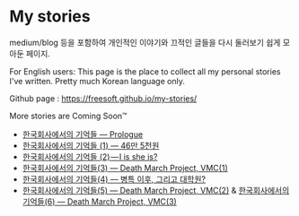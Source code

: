 # My stories

medium/blog 등을 포함하여 개인적인 이야기와 끄적인 글들을 다시 둘러보기 쉽게 모아둔 페이지. 

For English users: This page is the place to collect all my personal stories I've written. Pretty much Korean language only.

Github page : https://freesoft.github.io/my-stories/

More stories are Coming Soon&trade;

* [한국회사에서의 기억들 — Prologue](https://medium.com/@wjung/한국회사에서의-기억들-prologue-fc87fbb214dc)
* [한국회사에서의 기억들 (1) — 46만 5천원](https://medium.com/@wjung/한국회사에서의-기억들-1-21c780d3c5a6)
* [한국회사에서의 기억들 (2) — I is she is?](https://medium.com/@wjung/한국회사에서의-기억들-2-i-is-she-is-d555992c24d1)
* [한국회사에서의 기억들(3) — Death March Project, VMC(1)](https://medium.com/@wjung/한국회사에서의-기억들-3-death-march-project-vmc-1-2de233a245c4)
* [한국회사에서의 기억들(4) — 병특 이후, 그리고 대학원?](https://medium.com/@wjung/한국회사에서의-기억들-4-병특-이후-그리고-대학원-33243f9027a)
* [한국회사에서의 기억들(5) — Death March Project, VMC(2)](https://medium.com/kokr/한국회사에서의-기억들-5-death-march-project-vmc-2-8682361e8e9d)
& [한국회사에서의 기억들(6) — Death March Project, VMC(3)](https://medium.com/kokr/한국회사에서의-기억들-6-death-march-project-vmc-3-a499b8464c7a)


